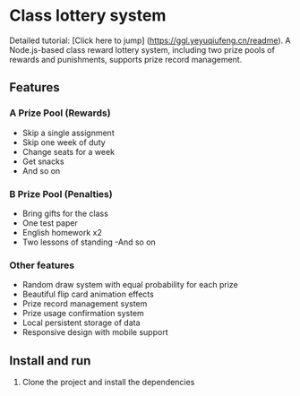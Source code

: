 # Class lottery system
Detailed tutorial: [Click here to jump] (https://ggl.yeyuqiufeng.cn/readme).
A Node.js-based class reward lottery system, including two prize pools of rewards and punishments, supports prize record management.

## Features

### A Prize Pool (Rewards)
- Skip a single assignment
- Skip one week of duty
- Change seats for a week
- Get snacks
- And so on

### B Prize Pool (Penalties)
- Bring gifts for the class
- One test paper
- English homework x2
- Two lessons of standing
-And so on

### Other features
- Random draw system with equal probability for each prize
- Beautiful flip card animation effects
- Prize record management system
- Prize usage confirmation system
- Local persistent storage of data
- Responsive design with mobile support

## Install and run

1. Clone the project and install the dependencies
